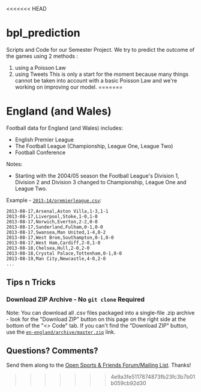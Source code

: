 <<<<<<< HEAD
# bpl_prediction

Scripts and Code for our Semester Project. We try to predict the outcome of the games using 2 methods :
 1) using a Poisson Law
 2) using Tweets 
This is only a start for the moment because many things cannot be taken into account with a basic Poisson Law
and we're working on improving our model.
=======
# England (and Wales)

Football data for England (and Wales) includes:

- English Premier League
- The Football League (Championship, League One, League Two)
- Football Conference

Notes: 

- Starting with the 2004/05 season the Football League's Division 1, Division 2 and Division 3 changed to Championship, League One and League Two.


Example - [`2013-14/premierleague.csv`](2010s/2013-14/1-premierleague.csv):

~~~
2013-08-17,Arsenal,Aston Villa,1-3,1-1
2013-08-17,Liverpool,Stoke,1-0,1-0
2013-08-17,Norwich,Everton,2-2,0-0
2013-08-17,Sunderland,Fulham,0-1,0-0
2013-08-17,Swansea,Man United,1-4,0-2
2013-08-17,West Brom,Southampton,0-1,0-0
2013-08-17,West Ham,Cardiff,2-0,1-0
2013-08-18,Chelsea,Hull,2-0,2-0
2013-08-18,Crystal Palace,Tottenham,0-1,0-0
2013-08-19,Man City,Newcastle,4-0,2-0
...
~~~


## Tips n Tricks

### Download ZIP Archive - No `git clone` Required

Note: You can download all .csv files packaged into a single-file .zip archive - 
look for the "Download ZIP" button on this page on the right side at the bottom of the "<> Code" tab.
If you can't find the "Download ZIP" button, use the [`en-england/archive/master.zip`](https://github.com/footballcsv/en-england/archive/master.zip) link.



## Questions? Comments?

Send them along to the
[Open Sports & Friends Forum/Mailing List](http://groups.google.com/group/opensport).
Thanks!

>>>>>>> 4e9a3fe5117874873fb23fc3b7b01b059cb92d30
